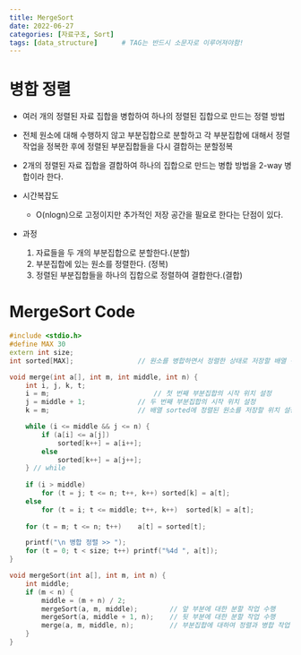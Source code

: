```yaml
---
title: MergeSort
date: 2022-06-27
categories: [자료구조, Sort]
tags: [data_structure]		# TAG는 반드시 소문자로 이루어져야함!
---
```


병합 정렬
========================
* 여러 개의 정렬된 자료 집합을 병합하여 하나의 정렬된 집합으로 만드는 정렬 방법
* 전체 원소에 대해 수행하지 않고 부분집합으로 분할하고 각 부분집합에 대해서 정렬 작업을 정복한 후에 정렬된 부분집합들을 다시 결합하는 분할정복

* 2개의 정렬된 자료 집합을 결합하여 하나의 집합으로 만드는 병합 방법을 2-way 병합이라 한다.

* 시간복잡도
  * O(nlogn)으로 고정이지만 추가적인 저장 공간을 필요로 한다는 단점이 있다.

* 과정
  1. 자료들을 두 개의 부분집합으로 분할한다.(분할)
  2. 부분집합에 있는 원소를 정렬한다. (정복)
  3. 정렬된 부분집합들을 하나의 집합으로 정렬하여 결합한다.(결합)


MergeSort Code
============================

```c++
#include <stdio.h>
#define MAX 30
extern int size;
int sorted[MAX];				// 원소를 병합하면서 정렬한 상태로 저장할 배열 선언

void merge(int a[], int m, int middle, int n) {
    int i, j, k, t;
    i = m;							// 첫 번째 부분집합의 시작 위치 설정
    j = middle + 1;				// 두 번째 부분집합의 시작 위치 설정
    k = m;						// 배열 sorted에 정렬된 원소를 저장할 위치 설정

    while (i <= middle && j <= n) {
        if (a[i] <= a[j])
            sorted[k++] = a[i++];
        else
            sorted[k++] = a[j++];
    } // while
    
    if (i > middle) 
        for (t = j; t <= n; t++, k++) sorted[k] = a[t];
    else 
        for (t = i; t <= middle; t++, k++)	sorted[k] = a[t];
    
    for (t = m; t <= n; t++) 	a[t] = sorted[t];

    printf("\n 병합 정렬 >> ");
    for (t = 0; t < size; t++) printf("%4d ", a[t]);
}

void mergeSort(int a[], int m, int n) {
    int middle; 
    if (m < n) {
        middle = (m + n) / 2;
        mergeSort(a, m, middle);		// 앞 부분에 대한 분할 작업 수행
        mergeSort(a, middle + 1, n);	// 뒷 부분에 대한 분할 작업 수행
        merge(a, m, middle, n);			// 부분집합에 대하여 정렬과 병합 작업 수행 
    }
}
```